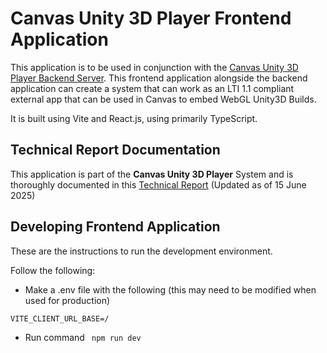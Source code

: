 # Canvas Unity 3D Player Frontend Application
This application is to be used in conjunction with the [Canvas Unity 3D Player Backend Server](https://github.com/lucas-rodiadis-rmit/unity3d-canvas-player-server). This frontend application alongside the backend application can create a system that can work as an LTI 1.1 compliant external app that can be used in Canvas to embed WebGL Unity3D Builds. 

It is built using Vite and React.js, using primarily TypeScript. 

## Technical Report Documentation
This application is part of the **Canvas Unity 3D Player** System and is thoroughly documented in this [Technical Report](https://rmiteduau.sharepoint.com/:w:/r/sites/ProgrammingProject1-CanvasUnity3D/Shared%20Documents/General/Project%20Documents/Assignment%202/HuDINi-540-technical-report.docx?d=w928004d177be4532a09d1c30dab9bb7f&csf=1&web=1&e=QojHGf) (Updated as of 15 June 2025) 
## Developing Frontend Application
These are the instructions to run the development environment.

Follow the following:
- Make a .env file with the following (this may need to be modified when used for production)
```VITE_API_URL=http://localhost:8080/api/v1
VITE_CLIENT_URL_BASE=/
```


- Run command
``` npm run dev```
